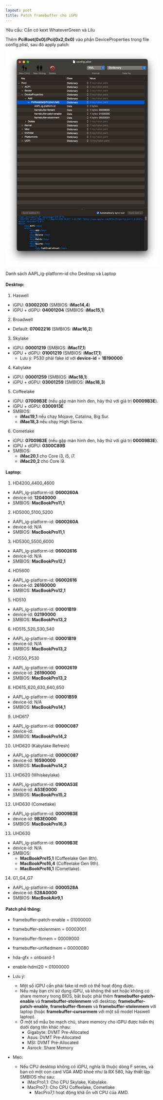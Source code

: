 ```yaml
---
layout: post
title: Patch framebuffer cho iGPU
---
```


Yêu cầu: Cần có kext WhateverGreen và Lilu

Thêm **PciRoot(0x0)/Pci(0x2,0x0)** vào phần DeviceProperties trong file config.plist, sau đó apply patch

![oc_framebuffer](/images/oc_framebuffer.png)

Danh sách AAPL,ig-platform-id cho Desktop và Laptop

#### Desktop:

1. Haswell
- iGPU: **0300220D** (SMBIOS: **iMac14,4**)
- iGPU + dGPU: **04001204** (SMBIOS: **iMac15,1**)

2. Broadwell
- Default: **07002216** (SMBIOS: **iMac16,2**)

3. Skylake
- iGPU: **00001219** (SMBIOS: **iMac17,1**)
- iGPU + dGPU: **01001219** (SMBIOS: **iMac17,1**)
  - Lưu ý: P530 phải fake id với **device-id** = **1B190000**

4. Kabylake
- iGPU: **00001259** (SMBIOS: **iMac18,1**)
- iGPU + dGPU: **03001259** (SMBIOS: **iMac18,3**)

5. Coffeelake
- iGPU: **07009B3E** (nếu gặp màn hình đen, hãy thử với giá trị **00009B3E**).
- iGPU + dGPU: **0300913E**
- SMBIOS:
  * **iMac19,1** nếu chạy Mojave, Catalina, Big Sur.
  * **iMac18,3** nếu chạy High Sierra.

6. Cometlake
- iGPU: **07009B3E** (nếu gặp màn hình đen, hãy thử với giá trị **00009B3E**).
- iGPU + dGPU: **0300C89B**
- SMBIOS:
  * **iMac20,1** cho Core i3, i5, i7.
  * **iMac20,2** cho Core i9.

#### Laptop:

1. HD4200_4400_4600
- AAPL,ig-platform-id: **0600260A**
- device-id: **12040000**
- SMBIOS: **MacBookPro11,1**

2. HD5000_5100_5200
- AAPL,ig-platform-id: **0600260A**
- device-id: N/A
- SMBIOS: **MacBookPro11,1**

3. HD5300_5500_6000
- AAPL,ig-platform-id: **06002616**
- device-id: N/A
- SMBIOS: **MacBookPro12,1**

4. HD5600
- AAPL,ig-platform-id: **06002616**
- device-id: **26160000**
- SMBIOS: **MacBookPro12,1**

5. HD510
- AAPL,ig-platform-id: **00001B19**
- device-id: **02190000**
- SMBIOS: **MacBookPro13,2**

6. HD515_520_530_540
- AAPL,ig-platform-id: **00001B19**
- device-id: N/A
- SMBIOS: **MacBookPro13,2**

7. HD550_P530
- AAPL,ig-platform-id: **00002619**
- device-id: **26190000**
- SMBIOS: **MacBookPro13,2**

8. HD615_620_630_640_650
- AAPL,ig-platform-id: **00001B59**
- device-id: N/A
- SMBIOS: **MacBookPro14,1**

9. UHD617
- AAPL,ig-platform-id: **0000C087**
- device-id:
- SMBIOS: **MacBookPro14,2**

10. UHD620 (Kabylake Refresh)
- AAPL,ig-platform-id: **0000C087**
- device-id: **16590000**
- SMBIOS: **MacBookPro14,2**

11. UHD620 (Whiskeylake)
- AAPL,ig-platform-id: **0900A53E**
- device-id: **A53E0000**
- SMBIOS: **MacBookPro15,2**

12. UHD630 (Cometlake)
- AAPL,ig-platform-id: **00009B3E**
- device-id: **9B3E0000**
- SMBIOS: **MacBookPro16,3**

13. UHD630
- AAPL,ig-platform-id: **00009B3E**
- device-id: N/A
- SMBIOS:
  * **MacBookPro15,1** (Coffeelake Gen 8th).
  * **MacBookPro16,4** (Coffeelake Gen 9th).
  * **MacBookPro16,1** (Cometlake).

14. G1_G4_G7
- AAPL,ig-platform-id: **0000528A**
- device-id: **528A0000**
- SMBIOS: **MacBookAir9,1**


#### Patch phổ thông:
- framebuffer-patch-enable = 01000000
- framebuffer-stolenmem = 00003001
- framebuffer-fbmem = 00009000
- framebuffer-unifiedmem = 00000080
- hda-gfx = onboard-1
- enable-hdmi20 = 01000000

- Lưu ý:
  - Một số iGPU cần phải fake id mới có thể hoạt động được.
  - Nếu máy bạn chỉ sử dụng iGPU, và không thể set hoặc không có share memory trong BIOS, bắt buộc phải thêm **framebuffer-patch-enable** và **framebuffer-stolenmem** với desktop; **framebuffer-patch-enable**, **framebuffer-fbmem** và **framebuffer-stolenmem** với laptop (hoặc **framebuffer-cursormem** với một số model Haswell laptop).
  - Ở một số mẫu bo mạch chủ, share memory cho iGPU được hiển thị dưới dạng tên khác nhau:
    - Gigabyte: DVMT Pre-Allocated
    - Asus: DVMT Pre-Allocated
    - MSI: DVMT Pre-Allocated
    - Asrock: Share Memory
- Mẹo:
  - Nếu CPU desktop không có iGPU, nghĩa là thuộc dòng F series, và bạn có một con card VGA AMD khoẻ như là RX 580, hãy thiết lập SMBIOS như sau:
    - iMacPro1,1: Cho CPU Skylake, Kabylake.
    - MacPro7,1: Cho CPU Coffeelake, Cometlake 
      - MacPro7,1 hoạt động khá ổn với CPU của AMD.